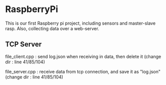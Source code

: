 # RaspberryPi
This is our first Raspberry pi project, including sensors and master-slave rasp. Also, collecting data over a web-server.

## TCP Server

file_client.cpp : send log.json when receiving in data, then delete it (change dir : line 41/85/104)

file_server.cpp : receive data from tcp connection, and save it as "log.json" (change dir : line 41/85/104)


